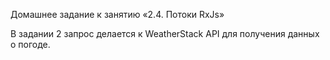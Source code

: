 Домашнее задание к занятию «2.4. Потоки RxJs»

В задании 2 запрос делается к WeatherStack API для получения данных о погоде.